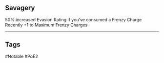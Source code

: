 ## Savagery
50% increased Evasion Rating if you've consumed a Frenzy Charge Recently
+1 to Maximum Frenzy Charges

---
## Tags
#Notable
#PoE2
